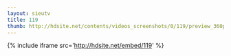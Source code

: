 ```yaml
---
layout: sieutv
title: 119
thumb: http://hdsite.net/contents/videos_screenshots/0/119/preview_360p.mp4.jpg
---
```

{% include iframe src='http://hdsite.net/embed/119' %}
 
